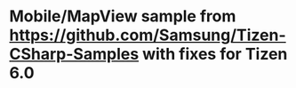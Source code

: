 # Mobile/MapView sample from https://github.com/Samsung/Tizen-CSharp-Samples with fixes for Tizen 6.0
